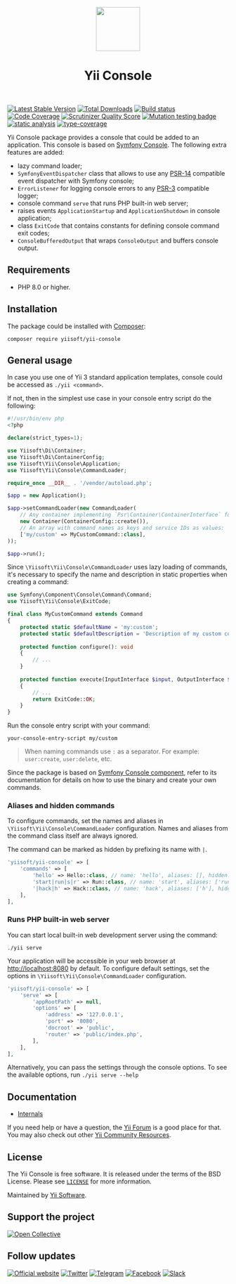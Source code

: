 <p align="center">
    <a href="https://github.com/yiisoft" target="_blank">
        <img src="https://yiisoft.github.io/docs/images/yii_logo.svg" height="100px">
    </a>
    <h1 align="center">Yii Console</h1>
    <br>
</p>

[![Latest Stable Version](https://poser.pugx.org/yiisoft/yii-console/v/stable.png)](https://packagist.org/packages/yiisoft/yii-console)
[![Total Downloads](https://poser.pugx.org/yiisoft/yii-console/downloads.png)](https://packagist.org/packages/yiisoft/yii-console)
[![Build status](https://github.com/yiisoft/yii-console/workflows/build/badge.svg)](https://github.com/yiisoft/yii-console/actions)
[![Code Coverage](https://scrutinizer-ci.com/g/yiisoft/yii-console/badges/coverage.png)](https://scrutinizer-ci.com/g/yiisoft/yii-console/)
[![Scrutinizer Quality Score](https://scrutinizer-ci.com/g/yiisoft/yii-console/badges/quality-score.png)](https://scrutinizer-ci.com/g/yiisoft/yii-console/)
[![Mutation testing badge](https://img.shields.io/endpoint?style=flat&url=https%3A%2F%2Fbadge-api.stryker-mutator.io%2Fgithub.com%2Fyiisoft%2Fyii-console%2Fmaster)](https://dashboard.stryker-mutator.io/reports/github.com/yiisoft/yii-console/master)
[![static analysis](https://github.com/yiisoft/yii-console/workflows/static%20analysis/badge.svg)](https://github.com/yiisoft/yii-console/actions?query=workflow%3A%22static+analysis%22)
[![type-coverage](https://shepherd.dev/github/yiisoft/yii-console/coverage.svg)](https://shepherd.dev/github/yiisoft/yii-console)

Yii Console package provides a console that could be added to an application. This console is based on
[Symfony Console](https://github.com/symfony/console). The following extra features are added:

- lazy command loader;
- `SymfonyEventDispatcher` class that allows to use any [PSR-14](https://www.php-fig.org/psr/psr-14/) compatible event
  dispatcher with Symfony console;
- `ErrorListener` for logging console errors to any [PSR-3](https://www.php-fig.org/psr/psr-3/) compatible logger;
- console command `serve` that runs PHP built-in web server;
- raises events `ApplicationStartup` and `ApplicationShutdown` in console application;
- class `ExitCode` that contains constants for defining console command exit codes;
- `ConsoleBufferedOutput` that wraps `ConsoleOutput` and buffers console output.  

## Requirements

- PHP 8.0 or higher.

## Installation

The package could be installed with [Composer](https://getcomposer.org):

```shell
composer require yiisoft/yii-console
```

## General usage

In case you use one of Yii 3 standard application templates, console could be accessed as `./yii <command>`.

If not, then in the simplest use case in your console entry script do the following:

```php
#!/usr/bin/env php
<?php

declare(strict_types=1);

use Yiisoft\Di\Container;
use Yiisoft\Di\ContainerConfig;
use Yiisoft\Yii\Console\Application;
use Yiisoft\Yii\Console\CommandLoader;

require_once __DIR__ . '/vendor/autoload.php';

$app = new Application();

$app->setCommandLoader(new CommandLoader(
    // Any container implementing `Psr\Container\ContainerInterface` for example:
    new Container(ContainerConfig::create()),
    // An array with command names as keys and service IDs as values:
    ['my/custom' => MyCustomCommand::class],
));

$app->run();
```

Since `\Yiisoft\Yii\Console\CommandLoader` uses lazy loading of commands, it's necessary
to specify the name and description in static properties when creating a command:

```php
use Symfony\Component\Console\Command\Command;
use Yiisoft\Yii\Console\ExitCode;

final class MyCustomCommand extends Command
{
    protected static $defaultName = 'my:custom';
    protected static $defaultDescription = 'Description of my custom command.';
    
    protected function configure(): void
    {
        // ...
    }
    
    protected function execute(InputInterface $input, OutputInterface $output): int
    {
        // ...
        return ExitCode::OK;
    }
}
```

Run the console entry script with your command:

```shell
your-console-entry-script my/custom
```

> When naming commands use `:` as a separator. For example: `user:create`, `user:delete`, etc.

Since the package is based on [Symfony Console component](https://symfony.com/doc/current/components/console.html),
refer to its documentation for details on how to use the binary and create your own commands.

### Aliases and hidden commands

To configure commands, set the names and aliases in `\Yiisoft\Yii\Console\CommandLoader` configuration.
Names and aliases from the command class itself are always ignored.

The command can be marked as hidden by prefixing its name with `|`.

```php
'yiisoft/yii-console' => [
    'commands' => [
        'hello' => Hello::class, // name: 'hello', aliases: [], hidden: false
        'start|run|s|r' => Run::class, // name: 'start', aliases: ['run', 's', 'r'], hidden: false
        '|hack|h' => Hack::class, // name: 'hack', aliases: ['h'], hidden: true
    ],
],
```

### Runs PHP built-in web server

You can start local built-in web development server using the command:

```shell
./yii serve
```

Your application will be accessible in your web browser at <http://localhost:8080> by default.
To configure default settings, set the options in `\Yiisoft\Yii\Console\CommandLoader` configuration.

```php
'yiisoft/yii-console' => [
    'serve' => [
        'appRootPath' => null,
        'options' => [
            'address' => '127.0.0.1',
            'port' => '8080',
            'docroot' => 'public',
            'router' => 'public/index.php',
        ],
    ],
],
```

Alternatively, you can pass the settings through the console options. To see the available options, run
`./yii serve --help`

## Documentation

- [Internals](docs/internals.md)

If you need help or have a question, the [Yii Forum](https://forum.yiiframework.com/c/yii-3-0/63) is a good place for that.
You may also check out other [Yii Community Resources](https://www.yiiframework.com/community).

## License

The Yii Console is free software. It is released under the terms of the BSD License.
Please see [`LICENSE`](./LICENSE.md) for more information.

Maintained by [Yii Software](https://www.yiiframework.com/).

## Support the project

[![Open Collective](https://img.shields.io/badge/Open%20Collective-sponsor-7eadf1?logo=open%20collective&logoColor=7eadf1&labelColor=555555)](https://opencollective.com/yiisoft)

## Follow updates

[![Official website](https://img.shields.io/badge/Powered_by-Yii_Framework-green.svg?style=flat)](https://www.yiiframework.com/)
[![Twitter](https://img.shields.io/badge/twitter-follow-1DA1F2?logo=twitter&logoColor=1DA1F2&labelColor=555555?style=flat)](https://twitter.com/yiiframework)
[![Telegram](https://img.shields.io/badge/telegram-join-1DA1F2?style=flat&logo=telegram)](https://t.me/yii3en)
[![Facebook](https://img.shields.io/badge/facebook-join-1DA1F2?style=flat&logo=facebook&logoColor=ffffff)](https://www.facebook.com/groups/yiitalk)
[![Slack](https://img.shields.io/badge/slack-join-1DA1F2?style=flat&logo=slack)](https://yiiframework.com/go/slack)
